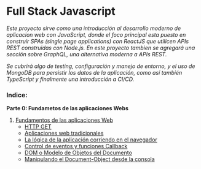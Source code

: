 # Full Stack Javascript

_Este proyecto sirve como una introducción al desarrollo moderno de aplicacion web con JavaScript, donde el foco principal esta puesto en construir SPAs (single page applications) con ReactJS que utilicen APIs REST construidas con Node.js. En este proyecto tambien se agregará una sección sobre GraphQL, una alternativa moderna a APIs REST._

_Se cubrirá algo de testing, configuración y manejo de entorno, y el uso de MongoDB para persistir los datos de la aplicación, como así también TypeScript y finalmente una introducción a CI/CD._


### Indice:

**Parte 0: Fundametos de las aplicaciones Webs**
1. [Fundamentos de las aplicaciones Web](#-fundamentos-de-las-aplicaciones-web-)
    * [HTTP GET](#-http-get-)
    * [Aplicaciones web tradicionales](#-aplicaciones-web-tradicionales-)
    * [La lógica de la aplicación corriendo en el navegador](#-la-lógica-de-la-aplicación-corriendo-en-el-navegador-)
    * [Control de eventos y funciones Callback](#-control-de-eventos-y-funciones-callback-)
    * [DOM o Modelo de Objetos del Documento](#-dom-o-modelo-de-objetos-del-documento-)
    * [Manipulando el Document-Object desde la consola](#-manipulando-el-document-object-desde-la-consola-)